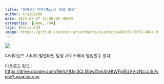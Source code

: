 ```yaml
---
title: "폴아웃4 마야(Maya) 동료 모드"
author: kjw202288
date: 2024-08-27 12:00:00 +0800
categories: [Game, FO4]
tags: [Fallout4]
image: https://github.com/user-attachments/assets/da4b3355-56f2-4b84-9fdc-3d119cd374b0
---
```


<img src="https://github.com/user-attachments/assets/da4b3355-56f2-4b84-9fdc-3d119cd374b0">

다이아몬드 시티의 발렌타인 탐정 사무소에서 영입할수 있다

다운로드 링크 : <https://drive.google.com/file/d/1Uxi3CLMbwZbmXnHtWFglEUVVIzNcLc4u/view?usp=sharing>

